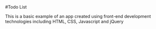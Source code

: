 #Todo List

This is a basic example of an app created using front-end development technologies including HTML, CSS, Javascript and jQuery